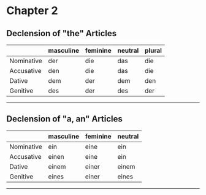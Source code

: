 # Chapter 2

## Declension of "the" Articles

|           | masculine|feminine | neutral |  plural |
|-----------|----------|---------|---------|---------|
| Nominative|    der   |   die   |  das    |  die    |
| Accusative|    den   |   die   |  das    |  die    |
| Dative    |    dem   |   der   |  dem    |  den    |
| Genitive  |    des   |   der   |  des    |  der    |

---

## Declension of "a, an" Articles

|           | masculine| feminine| neutral|
|-----------|----------|---------|--------|
| Nominative| ein      | eine    | ein    |
| Accusative| einen    | eine    | ein    |
| Dative    | einem    | einer   | einem  |
| Genitive  | eines    | einer   | eines  |

---
